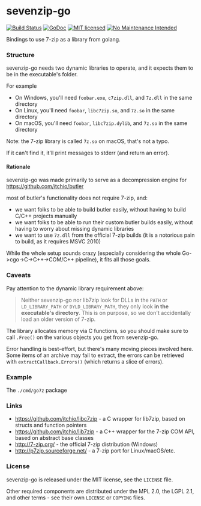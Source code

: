 # sevenzip-go

[![Build Status](https://travis-ci.org/itchio/sevenzip-go.svg?branch=master)](https://travis-ci.org/itchio/sevenzip-go)
[![GoDoc](https://godoc.org/github.com/itchio/sevenzip-go?status.svg)](https://godoc.org/github.com/itchio/sevenzip-go)
[![MIT licensed](https://img.shields.io/badge/license-MIT-blue.svg)](https://github.com/itchio/sevenzip-go/blob/master/LICENSE)
[![No Maintenance Intended](http://unmaintained.tech/badge.svg)](http://unmaintained.tech/)


Bindings to use 7-zip as a library from golang.

### Structure

sevenzip-go needs two dynamic libraries to operate, and it expects them to be
in the executable's folder.

For example

  * On Windows, you'll need `foobar.exe`, `c7zip.dll`, and `7z.dll` in the same directory
  * On Linux, you'll need `foobar`, `libc7zip.so`, and `7z.so` in the same directory
  * On macOS, you'll need `foobar`, `libc7zip.dylib`, and `7z.so` in the same directory

Note: the 7-zip library is called `7z.so` on macOS, that's not a typo.

If it can't find it, it'll print messages to stderr (and return an error).

#### Rationale

sevenzip-go was made primarily to serve as a decompression engine for <https://github.com/itchio/butler>

most of butler's functionality does not require 7-zip, and:

  * we want folks to be able to build butler easily, without having to build C/C++ projects manually
  * we want folks to be able to run their custom butler builds easily, without having to worry about missing
  dynamic libraries
  * we want to use `7z.dll` from the official 7-zip builds (it is a notorious pain to build, as it requires MSVC 2010)

While the whole setup sounds crazy (especially considering the whole Go->cgo->C->C++->COM/C++ pipeline),
it fits all those goals.

### Caveats

Pay attention to the dynamic library requirement above:

> Neither sevenzip-go nor lib7zip look for DLLs in the `PATH` or `LD_LIBRARY_PATH` or `DYLD_LIBRARY_PATH`,
> they only look **in the executable's directory**. This is on purpose, so we don't accidentally load
> an older version of 7-zip.

The library allocates memory via C functions, so you should make sure to call `.Free()` on the
various objects you get from sevenzip-go.

Error handling is best-effort, but there's many moving pieces involved here. Some items of an archive
may fail to extract, the errors can be retrieved with `extractCallback.Errors()` (which returns a slice of
errors).

### Example

The `./cmd/go7z` package

### Links

  * <https://github.com/itchio/libc7zip> - a C wrapper for lib7zip, based on structs and function pointers
  * <https://github.com/itchio/lib7zip> - a C++ wrapper for the 7-zip COM API, based on abstract base classes
  * <http://7-zip.org/> - the official 7-zip distribution (Windows)
  * <http://p7zip.sourceforge.net/> - a 7-zip port for Linux/macOS/etc.

### License

sevenzip-go is released under the MIT license, see the `LICENSE` file.

Other required components are distributed under the MPL 2.0, the LGPL 2.1, and
other terms - see their own `LICENSE` or `COPYING` files.
